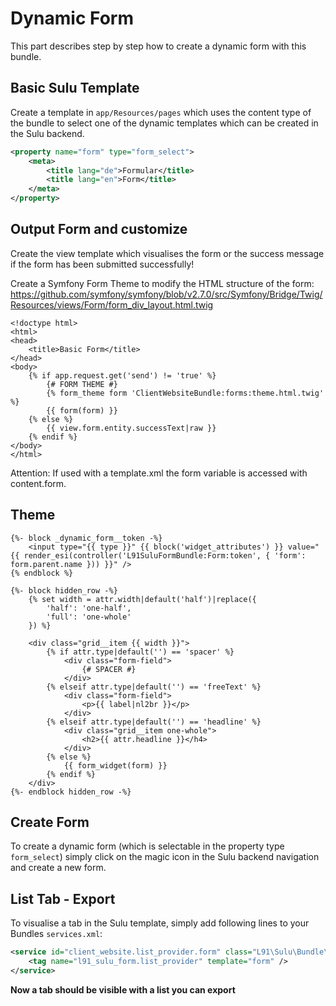 # Dynamic Form

This part describes step by step how to create a dynamic form with this bundle.

## Basic Sulu Template

Create a template in `app/Resources/pages` which uses the content type of the bundle to select
one of the dynamic templates which can be created in the Sulu backend.

``` xml
<property name="form" type="form_select">
    <meta>
        <title lang="de">Formular</title>
        <title lang="en">Form</title>
    </meta>
</property>
```

## Output Form and customize

Create the view template which visualises the form or the success message if the form
has been submitted successfully!

Create a Symfony Form Theme to modify the HTML structure of the form:
https://github.com/symfony/symfony/blob/v2.7.0/src/Symfony/Bridge/Twig/Resources/views/Form/form_div_layout.html.twig

``` twig
<!doctype html>
<html>
<head>
    <title>Basic Form</title>
</head>
<body>
    {% if app.request.get('send') != 'true' %}
        {# FORM THEME #}
        {% form_theme form 'ClientWebsiteBundle:forms:theme.html.twig' %}
        {{ form(form) }}
    {% else %}
        {{ view.form.entity.successText|raw }}
    {% endif %}
</body>
</html>
```

Attention: If used with a template.xml the form variable is accessed with content.form.

## Theme

```twig
{%- block _dynamic_form__token -%}
    <input type="{{ type }}" {{ block('widget_attributes') }} value="{{ render_esi(controller('L91SuluFormBundle:Form:token', { 'form': form.parent.name })) }}" />
{% endblock %}

{%- block hidden_row -%}
    {% set width = attr.width|default('half')|replace({
        'half': 'one-half',
        'full': 'one-whole'
    }) %}

    <div class="grid__item {{ width }}">
        {% if attr.type|default('') == 'spacer' %}
            <div class="form-field">
                {# SPACER #}
            </div>
        {% elseif attr.type|default('') == 'freeText' %}
            <div class="form-field">
                <p>{{ label|nl2br }}</p>
            </div>
        {% elseif attr.type|default('') == 'headline' %}
            <div class="grid__item one-whole">
                <h2>{{ attr.headline }}</h4>
            </div>
        {% else %}
            {{ form_widget(form) }}
        {% endif %}
    </div>
{%- endblock hidden_row -%}
```

## Create Form

To create a dynamic form (which is selectable in the property type `form_select`) simply
click on the magic icon in the Sulu backend navigation and create a new form.

## List Tab - Export

To visualise a tab in the Sulu template, simply add following lines to your Bundles `services.xml`:

```xml
<service id="client_website.list_provider.form" class="L91\Sulu\Bundle\FormBundle\Provider\DynamicProvider">
    <tag name="l91_sulu_form.list_provider" template="form" />
</service>
```

**Now a tab should be visible with a list you can export**
